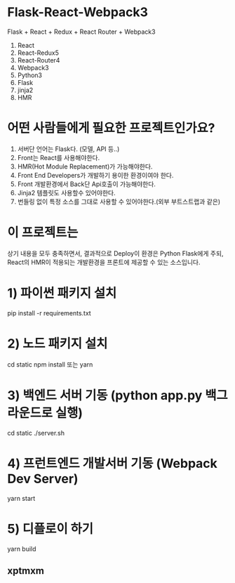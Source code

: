 # Flask-React-Webpack3
Flask + React + Redux + React Router + Webpack3
1) React
2) React-Redux5
3) React-Router4
4) Webpack3
5) Python3
6) Flask
7) jinja2
8) HMR

# 어떤 사람들에게 필요한 프로젝트인가요?
1) 서버단 언어는 Flask다. (모델, API 등..)
2) Front는 React를 사용해야한다.
3) HMR(Hot Module Replacement)가 가능해야한다.
4) Front End Developers가 개발하기 용이한 환경이여야 한다.
5) Front 개발환경에서 Back단 Api호출이 가능해야한다.
6) Jinja2 템플릿도 사용할수 있어야한다.
7) 번들링 없이 특정 소스를 그대로 사용할 수 있어야한다.(외부 부트스트랩과 같은)

# 이 프로젝트는
상기 내용을 모두 충족하면서, 결과적으로 Deploy이 환경은 Python Flask에게 주되, React의 HMR이 적용되는 개발환경을 프론트에 제공할 수 있는 소스입니다.


# 1) 파이썬 패키지 설치
pip install -r requirements.txt

# 2) 노드 패키지 설치
cd static
npm install 또는 yarn

# 3) 백엔드 서버 기동 (python app.py 백그라운드로 실행)
cd static
./server.sh

# 4) 프런트엔드 개발서버 기동 (Webpack Dev Server)
yarn start

# 5) 디플로이 하기
yarn build

## xptmxm
